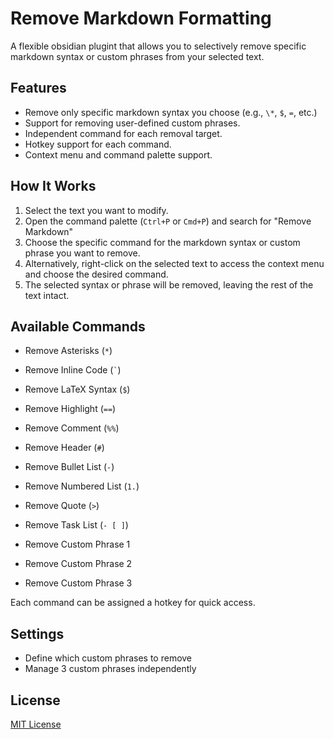 # Remove Markdown Formatting

A flexible obsidian plugint that allows you to selectively remove specific markdown syntax or custom phrases from your selected text.

## Features

-   Remove only specific markdown syntax you choose (e.g., `\*`, `$`, `=`, etc.)
-   Support for removing user-defined custom phrases.
-   Independent command for each removal target.
-   Hotkey support for each command.
-   Context menu and command palette support.

## How It Works

1. Select the text you want to modify.
2. Open the command palette (`Ctrl+P` or `Cmd+P`) and search for "Remove Markdown"
3. Choose the specific command for the markdown syntax or custom phrase you want to remove.
4. Alternatively, right-click on the selected text to access the context menu and choose the desired command.
5. The selected syntax or phrase will be removed, leaving the rest of the text intact.

## Available Commands

-   Remove Asterisks (`*`)
-   Remove Inline Code (`` ` ``)
-   Remove LaTeX Syntax (`$`)
-   Remove Highlight (`==`)
-   Remove Comment (`%%`)
-   Remove Header (`#`)
-   Remove Bullet List (`-`)
-   Remove Numbered List (`1.`)
-   Remove Quote (`>`)
-   Remove Task List (`- [ ]`)

-   Remove Custom Phrase 1
-   Remove Custom Phrase 2
-   Remove Custom Phrase 3

Each command can be assigned a hotkey for quick access.

## Settings

-   Define which custom phrases to remove
-   Manage 3 custom phrases independently

## License

[MIT License](./LICENSE)
